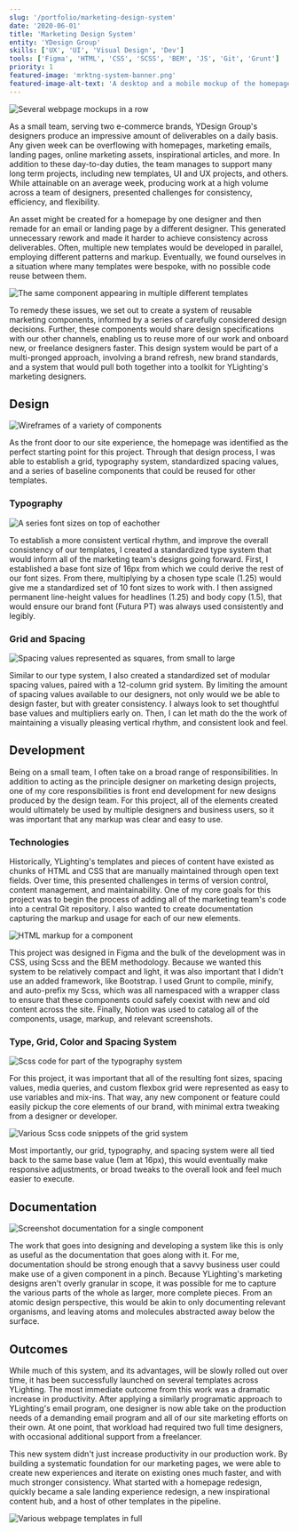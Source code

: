 ```yaml
---
slug: '/portfolio/marketing-design-system'
date: '2020-06-01'
title: 'Marketing Design System'
entity: 'YDesign Group'
skills: ['UX', 'UI', 'Visual Design', 'Dev']
tools: ['Figma', 'HTML', 'CSS', 'SCSS', 'BEM', 'JS', 'Git', 'Grunt']
priority: 1
featured-image: 'mrktng-system-banner.png'
featured-image-alt-text: 'A desktop and a mobile mockup of the homepage of a website.'
---
```


![Several webpage mockups in a row](1-All-Templates-Desk.png)

As a small team, serving two e-commerce brands, YDesign Group's designers produce an impressive amount of deliverables on a daily basis. Any given week can be overflowing with homepages, marketing emails, landing pages, online marketing assets, inspirational articles, and more. In addition to these day-to-day duties, the team manages to support many long term projects, including new templates, UI and UX projects, and others. While attainable on an average week, producing work at a high volume across a team of designers, presented challenges for consistency, efficiency, and flexibility.

An asset might be created for a homepage by one designer and then remade for an email or landing page by a different designer. This generated unnecessary rework and made it harder to achieve consistency across deliverables. Often, multiple new templates would be developed in parallel, employing different patterns and markup. Eventually, we found ourselves in a situation where many templates were bespoke, with no possible code reuse between them.

![The same component appearing in multiple different templates](2-Sale-Banner-All-Templates.png 'The same component could be reused across templates, saving time for designers.')

To remedy these issues, we set out to create a system of reusable marketing components, informed by a series of carefully considered design decisions. Further, these components would share design specifications with our other channels, enabling us to reuse more of our work and onboard new, or freelance designers faster. This design system would be part of a multi-pronged approach, involving a brand refresh, new brand standards, and a system that would pull both together into a toolkit for YLighting's marketing designers.

## Design

![Wireframes of a variety of components](3-Wireframe-Multiple-Comonents.png 'The marketing design system would consist of many, modular components.')

As the front door to our site experience, the homepage was identified as the perfect starting point for this project. Through that design process, I was able to establish a grid, typography system, standardized spacing values, and a series of baseline components that could be reused for other templates.

### Typography

![A series font sizes on top of eachother](4-Type-Hierachy.png)

To establish a more consistent vertical rhythm, and improve the overall consistency of our templates, I created a standardized type system that would inform all of the marketing team's designs going forward. First, I established a base font size of 16px from which we could derive the rest of our font sizes. From there, multiplying by a chosen type scale (1.25) would give me a standardized set of 10 font sizes to work with. I then assigned permanent line-height values for headlines (1.25) and body copy (1.5), that would ensure our brand font (Futura PT) was always used consistently and legibly.

### Grid and Spacing

![Spacing values represented as squares, from small to large](5-Spacing-Grid-System.png)

Similar to our type system, I also created a standardized set of modular spacing values, paired with a 12-column grid system. By limiting the amount of spacing values available to our designers, not only would we be able to design faster, but with greater consistency. I always look to set thoughtful base values and multipliers early on. Then, I can let math do the the work of maintaining a visually pleasing vertical rhythm, and consistent look and feel.

## Development

Being on a small team, I often take on a broad range of responsibilities. In addition to acting as the principle designer on marketing design projects, one of my core responsibilities is front end development for new designs produced by the design team. For this project, all of the elements created would ultimately be used by multiple designers and business users, so it was important that any markup was clear and easy to use.

### Technologies

Historically, YLighting's templates and pieces of content have existed as chunks of HTML and CSS that are manually maintained through open text fields. Over time, this presented challenges in terms of version control, content management, and maintainability. One of my core goals for this project was to begin the process of adding all of the marketing team's code into a central Git repository. I also wanted to create documentation capturing the markup and usage for each of our new elements.

![HTML markup for a component](6-Component-Markup.png 'Components were developed to be easy to use by designers and business users alike.')

This project was designed in Figma and the bulk of the development was in CSS, using Scss and the BEM methodology. Because we wanted this system to be relatively compact and light, it was also important that I didn't use an added framework, like Bootstrap. I used Grunt to compile, minify, and auto-prefix my Scss, which was all namespaced with a wrapper class to ensure that these components could safely coexist with new and old content across the site. Finally, Notion was used to catalog all of the components, usage, markup, and relevant screenshots.

### Type, Grid, Color and Spacing System

![Scss code for part of the typography system](7-Type-System-Code.png 'Font sizes were derived from a base value and a predetermined multiplier.')

For this project, it was important that all of the resulting font sizes, spacing values, media queries, and custom flexbox grid were represented as easy to use variables and mix-ins. That way, any new component or feature could easily pickup the core elements of our brand, with minimal extra tweaking from a designer or developer.

![Various Scss code snippets of the grid system](8-Grid-System-Code.png 'Creating my own grid system ensusred that I would only serve code for the tools we needed and nothing else.')

Most importantly, our grid, typography, and spacing system were all tied back to the same base value (1em at 16px), this would eventually make responsive adjustments, or broad tweaks to the overall look and feel much easier to execute.

## Documentation

![Screenshot documentation for a single component](9-Component-Documentation.png 'The documentation was designed to make creating a template as easy as copying a block of HTML, and changing some values.')

The work that goes into designing and developing a system like this is only as useful as the documentation that goes along with it. For me, documentation should be strong enough that a savvy business user could make use of a given component in a pinch. Because YLighting's marketing designs aren't overly granular in scope, it was possible for me to capture the various parts of the whole as larger, more complete pieces. From an atomic design perspective, this would be akin to only documenting relevant organisms, and leaving atoms and molecules abstracted away below the surface.

## Outcomes

While much of this system, and its advantages, will be slowly rolled out over time, it has been successfully launched on several templates across YLighting. The most immediate outcome from this work was a dramatic increase in productivity. After applying a similarly programatic approach to YLighting's email program, one designer is now able take on the production needs of a demanding email program and all of our site marketing efforts on their own. At one point, that workload had required two full time designers, with occasional additional support from a freelancer.

This new system didn't just increase productivity in our production work. By building a systematic foundation for our marketing pages, we were able to create new experiences and iterate on existing ones much faster, and with much stronger consistency. What started with a homepage redesign, quickly became a sale landing experience redesign, a new inspirational content hub, and a host of other templates in the pipeline.

![Various webpage templates in full](10-All-Templates.png 'A complete example of several templates created using the marketing design system.')
